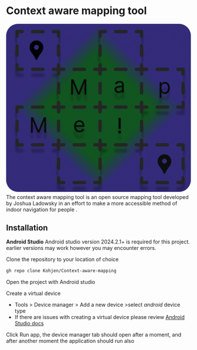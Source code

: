 # Context aware mapping tool

![MapMe! logo|300](Logo.png#right)
The context aware mapping tool is an open source mapping tool developed by Joshua Ladowsky in an effort to make a more accessible method of indoor navigation for people .





## Installation


**Android Studio**
Android studio version 2024.2.1+ is required for this project. earlier versions may work however you may encounter errors.

Clone the repository to your location of choice

```bash
gh repo clone Kohjen/Context-aware-mapping
```
Open the project with Android studio

Create a virtual device
- Tools > Device manager > Add a new device >select *android* device type
- If there are issues with creating a virtual device please review [Android Studio docs](https://developer.android.com/studio/run/managing-avds)

Click Run app, the device manager tab should open after a moment, and after another moment the application should run also
